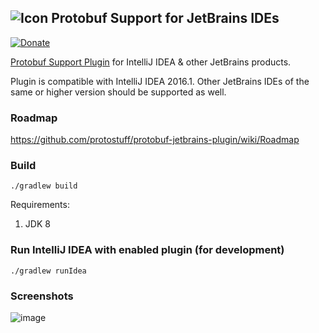 ## ![Icon](https://github.com/protostuff/protobuf-jetbrains-plugin/raw/master/src/main/resources/io/protostuff/protobuf-jetbrains-plugin/icons/proto%402x.png) Protobuf Support for JetBrains IDEs

[![Donate](https://img.shields.io/badge/Donate-PayPal-green.svg)](https://www.paypal.com/cgi-bin/webscr?cmd=_s-xclick&hosted_button_id=5UPXLBR8UAHG6)

[Protobuf Support Plugin](https://plugins.jetbrains.com/plugin/8277) for IntelliJ IDEA & other JetBrains products.

Plugin is compatible with IntelliJ IDEA 2016.1. Other JetBrains IDEs of the same or higher version should be supported as well. 

### Roadmap

https://github.com/protostuff/protobuf-jetbrains-plugin/wiki/Roadmap

### Build

```
./gradlew build
```

Requirements:

1. JDK 8

### Run IntelliJ IDEA with enabled plugin (for development)

```
./gradlew runIdea
```

### Screenshots

![image](https://github.com/protostuff/protostuff-jetbrains-plugin/wiki/sample-2016-04-11.png)


